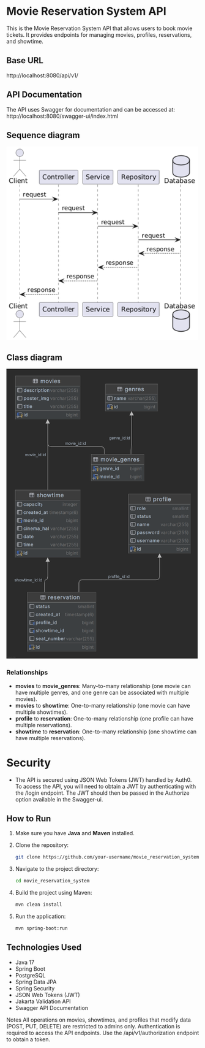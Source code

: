 # Movie Reservation System API

This is the Movie Reservation System API that allows users to book movie tickets. It provides endpoints for managing
movies, profiles, reservations, and showtime.

## Base URL

http://localhost:8080/api/v1/

## API Documentation

The API uses Swagger for documentation and can be accessed at:
http://localhost:8080/swagger-ui/index.html

## Sequence diagram
<img src="docs/sequence.png" width="500">

## Class diagram
<img src="docs/public.png" width="500">

### Relationships
- **movies** to **movie_genres**: Many-to-many relationship (one movie can have multiple genres, and one genre can be associated with multiple movies).
- **movies** to **showtime**: One-to-many relationship (one movie can have multiple showtimes).
- **profile** to **reservation**: One-to-many relationship (one profile can have multiple reservations).
- **showtime** to **reservation**: One-to-many relationship (one showtime can have multiple reservations).

# Security
- The API is secured using JSON Web Tokens (JWT) handled by Auth0. To access the API, you will need to obtain a JWT by authenticating with the /login endpoint. The JWT should then be passed in the Authorize option available in the Swagger-ui.


## How to Run

1. Make sure you have **Java** and **Maven** installed.
2. Clone the repository:
   ```bash
   git clone https://github.com/your-username/movie_reservation_system.git
3. Navigate to the project directory:

   ```bash
   cd movie_reservation_system

4. Build the project using Maven:
   ```bash
   mvn clean install

5. Run the application:
   ```bash
   mvn spring-boot:run

## Technologies Used
- Java 17
- Spring Boot
- PostgreSQL
- Spring Data JPA
- Spring Security
- JSON Web Tokens (JWT)
- Jakarta Validation API
- Swagger API Documentation

Notes
All operations on movies, showtimes, and profiles that modify data (POST, PUT, DELETE) are restricted to admins only.
Authentication is required to access the API endpoints. Use the /api/v1/authorization endpoint to obtain a token.